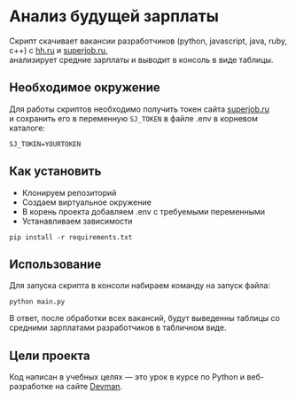 # Анализ будущей зарплаты
Скрипт скачивает вакансии разработчиков (python, javascript, java, ruby, c++) с [hh.ru](https://hh.ru/) и [superjob.ru](https://www.superjob.ru/),  
анализирует средние зарплаты и выводит в консоль в виде таблицы.


## Необходимое окружение
Для работы скриптов необходимо получить токен сайта [superjob.ru](https://www.superjob.ru/)  
и сохранить его в переменную `SJ_TOKEN` в файле .env в корневом каталоге:
```
SJ_TOKEN=YOURTOKEN
```


## Как установить
* Клонируем репозиторий
* Создаем виртуальное окружение
* В корень проекта добавляем .env c требуемыми переменными
* Устанавливаем зависимости
```
pip install -r requirements.txt
```


## Использование
Для запуска скрипта в консоли набираем команду на запуск файла:
```
python main.py
```
В ответ, после обработки всех вакансий, будут выведенны таблицы со средними зарплатами разработчиков в табличном виде.


## Цели проекта
Код написан в учебных целях — это урок в курсе по Python и веб-разработке на сайте [Devman](https://dvmn.org).

